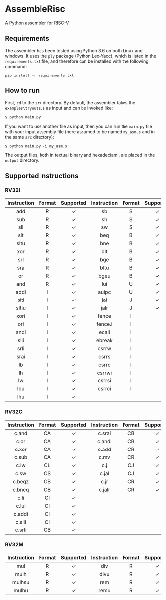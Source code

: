 # AssembleRisc
A Python assembler for RISC-V


## Requirements
The assembler has been tested using Python 3.6 on both Linux and windows. It uses the `ply` package (Python Lex-Yacc), which is listed in the `requirements.txt` file, and therefore can be installed with the following command:

`pip install -r requirements.txt`

## How to run
First, `cd` to the `src` directory. By default, the assembler takes the `examples\tryouts.s` as input and can be invoked like:

    $ python main.py

If you want to use another file as input, then you can run the `main.py` file with your input assembly file (here assumed to be named `my_asm.s` and in the same `src` directory):

    $ python main.py -i my_asm.s

The output files, both in textual binary and hexadeciaml, are placed in the `output` directory.


## Supported instructions
### RV32I
| Instruction | Format | Supported | Instruction | Format | Supported | 
|:-----------:|:------:|:---------:|:-----------:|:------:|:---------:|
|     add     |   R    |  &check;  |     sb      |   S    |  &check;  |
|     sub     |   R    |  &check;  |     sh      |   S    |  &check;  |
|     sll     |   R    |  &check;  |     sw      |   S    |  &check;  |
|     slt     |   R    |  &check;  |     beq     |   B    |  &check;  |
|    sltu     |   R    |  &check;  |     bne     |   B    |  &check;  |
|     xor     |   R    |  &check;  |     blt     |   B    |  &check;  |   
|     srl     |   R    |  &check;  |     bge     |   B    |  &check;  |   
|     sra     |   R    |  &check;  |    bltu     |   B    |  &check;  |   
|     or      |   R    |  &check;  |    bgeu     |   B    |  &check;  | 
|     and     |   R    |  &check;  |     lui     |   U    |  &check;  | 
|    addi     |   I    |  &check;  |    auipc    |   U    |  &check;  | 
|    slti     |   I    |  &check;  |     jal     |   J    |  &check;  | 
|    sltiu    |   I    |  &check;  |    jalr     |   J    |  &check;  | 
|    xori     |   I    |  &check;  |    fence    |   I    |    |   
|     ori     |   I    |  &check;  |   fence.i   |   I    |    | 
|    andi     |   I    |  &check;  |    ecall    |   I    |    |  
|    slli     |   I    |  &check;  |   ebreak    |   I    |    |  
|    srli     |   I    |  &check;  |    csrrw    |   I    |    |  
|    srai     |   I    |  &check;  |    csrrs    |   I    |    | 
|     lb      |   I    |  &check;  |    csrrc    |   I    |    | 
|     lh      |   I    |  &check;  |   csrrwi    |   I    |    | 
|     lw      |   I    |  &check;  |   csrrsi    |   I    |    | 
|     lbu     |   I    |  &check;  |   csrrci    |   I    |    | 
|     lhu     |   I    |  &check;  |   

### RV32C
| Instruction | Format | Supported | Instruction | Format | Supported | 
|:-----------:|:------:|:---------:|:-----------:|:------:|:---------:|
|    c.and    |   CA   |  &check;  |   c.srai    |   CB   |  &check;  |
|    c.or     |   CA   |  &check;  |   c.andi    |   CB   |  &check;  |
|    c.xor    |   CA   |  &check;  |    c.add    |   CR   |  &check;  |
|    c.sub    |   CA   |  &check;  |    c.mv     |   CR   |  &check;  |
|    c.lw     |   CL   |  &check;  |     c.j     |   CJ   |  &check;  |
|    c.sw     |   CS   |  &check;  |    c.jal    |   CJ   |  &check;  |
|   c.beqz    |   CB   |  &check;  |    c.jr     |   CR   |  &check;  | 
|   c.bneq    |   CB   |  &check;  |   c.jalr    |   CR   |  &check;  | 
|    c.li     |   CI   |  &check;  | 
|    c.lui    |   CI   |  &check;  | 
|   c.addi    |   CI   |  &check;  | 
|   c.slli    |   CI   |  &check;  | 
|   c.srli    |   CB   |  &check;  |

### RV32M
| Instruction | Format | Supported | Instruction | Format | Supported | 
|:-----------:|:------:|:---------:|:-----------:|:------:|:---------:|
|     mul     |   R    |  &check;  |     div     |   R    |  &check;  |
|    mulh     |   R    |  &check;  |    divu     |   R    |  &check;  |
|   mulhsu    |   R    |  &check;  |     rem     |   R    |  &check;  |
|    mulhu    |   R    |  &check;  |    remu     |   R    |  &check;  |


